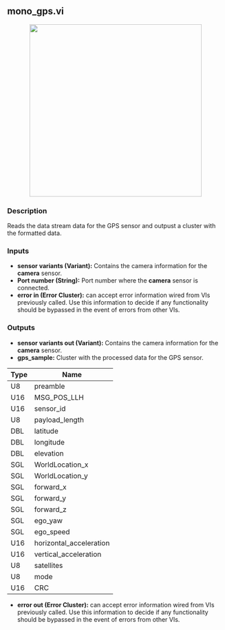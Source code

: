 ## mono_gps.vi
<p align="center">
<img src="https://github.com/monoDriveIO/client/raw/master/WikiPhotos/LV_client/sensors/mono__gpsc.png" 
width="400"  />
</p>

### Description
Reads the data stream data for the GPS sensor and outpust a cluster with the  formatted data.

### Inputs

- **sensor variants (Variant):** Contains the camera information for the **camera** sensor.
- **Port number (String):** Port number where the **camera** sensor is connected.
- **error in (Error Cluster):** can accept error information wired from VIs previously called. Use this information to decide if any functionality should be bypassed in the event of errors from other VIs.

### Outputs
- **sensor variants out (Variant):** Contains the camera information for the **camera** sensor.
- **gps_sample:** Cluster with the processed data for the GPS sensor.

| Type  | Name   |
| ------------ | ------------ |
|U8  | preamble |
|U16 | MSG_POS_LLH  |
|U16 | sensor_id  |
|U8  | payload_length |
|DBL | latitude |
|DBL | longitude  |
|DBL | elevation  |
|SGL | WorldLocation_x |
|SGL | WorldLocation_y|
|SGL | forward_x  |
|SGL | forward_y   |
|SGL | forward_z   |
|SGL | ego_yaw  |
|SGL | ego_speed |
|U16 | horizontal_acceleration  |
|U16 | vertical_acceleration  |
|U8  | satellites  |
|U8  | mode   |
|U16 | CRC  |

- **error out (Error Cluster):** can accept error information wired from VIs previously called. Use this information to decide if any functionality should be bypassed in the event of errors from other VIs.

